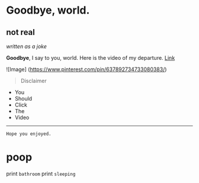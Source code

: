 # Goodbye, world.
## not real
*written as a joke*

**Goodbye**, I say to you, world. Here is the video of my departure. 
[Link](https://www.youtube.com/watch?v=xm3YgoEiEDc)

![Image]
(https://www.pinterest.com/pin/637892734733080383/)

> Disclaimer
* You
* Should
* Click
* The
* Video

---

`Hope you enjoyed.`
# poop
print `bathroom`
print `sleeping`
